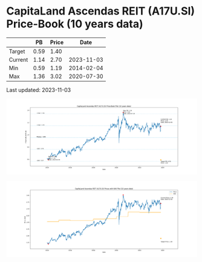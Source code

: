 # CapitaLand Ascendas REIT (A17U.SI) Price-Book (10 years data)

|     | PB   | Price | Date       |
|-----|------|-------|------------|
| Target | 0.59 | 1.40  |  |
| Current | 1.14 | 2.70  | 2023-11-03 |
| Min | 0.59 | 1.19  | 2014-02-04 |
| Max | 1.36 | 3.02  | 2020-07-30 |

Last updated: 2023-11-03

![Plot of Price-Book ratio for CapitaLand Ascendas REIT (A17U.SI)](A17U_pb_10.png)

![Plot of Price with NAV for CapitaLand Ascendas REIT (A17U.SI)](A17U_price_nav_10.png)
